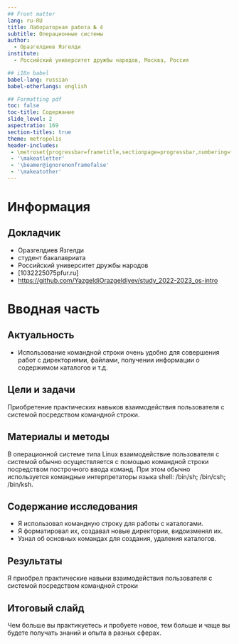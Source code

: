 ```yaml
---
## Front matter
lang: ru-RU
title: Лабораторная работа № 4
subtitle: Операционные системы
author:
  - Оразгелдиев Язгелди
institute:
  - Российский университет дружбы народов, Москва, Россия

## i18n babel
babel-lang: russian
babel-otherlangs: english

## Formatting pdf
toc: false
toc-title: Содержание
slide_level: 2
aspectratio: 169
section-titles: true
theme: metropolis
header-includes:
 - \metroset{progressbar=frametitle,sectionpage=progressbar,numbering=fraction}
 - '\makeatletter'
 - '\beamer@ignorenonframefalse'
 - '\makeatother'
---
```


# Информация

## Докладчик

  * Оразгелдиев Язгелди
  * студент бакалавриата
  * Российский университет дружбы народов
  * [1032225075pfur.ru]
  * <https://github.com/YazgeldiOrazgeldiyev/study_2022-2023_os-intro>
# Вводная часть

## Актуальность

- Использование командной строки очень удобно для совершения работ с директориями, файлами, получении информации о содержимом каталогов и т.д.

## Цели и задачи

Приобретение практических навыков взаимодействия пользователя с системой посредством командной строки.

## Материалы и методы

В операционной системе типа Linux взаимодействие пользователя с системой обычно осуществляется с помощью командной строки посредством построчного ввода команд. При этом обычно используется командные интерпретаторы языка shell: /bin/sh; /bin/csh; /bin/ksh.

## Содержание исследования

- Я использовал командную строку для работы с каталогами.
- Я форматировал их, создавал новые директории, видоизменял их.
- Узнал об основных командах для создания, удаления каталогов.

## Результаты

Я приобрел практические навыки взаимодействия пользователя с системой посредством командной строки


## Итоговый слайд

Чем больше вы практикуетесь и пробуете новое, тем больше и чаще вы будете получать знаний и опыта в разных сферах.

